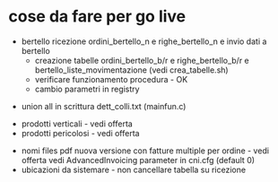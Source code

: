 # cose da fare per go live
- bertello ricezione ordini_bertello_n e righe_bertello_n e invio dati a bertello
    - creazione tabelle ordini_bertello_b/r e righe_bertello_b/r e bertello_liste_movimentazione (vedi crea_tabelle.sh)
    - verificare funzionamento procedura - OK
    - cambio parametri in registry

+ union all in scrittura dett_colli.txt (mainfun.c)
- prodotti verticali - vedi offerta
- prodotti pericolosi - vedi offerta
+ nomi files pdf nuova versione con fatture multiple per ordine - vedi offerta
    vedi AdvancedInvoicing parameter in cni.cfg (default 0)
+ ubicazioni da sistemare - non cancellare tabella su ricezione

